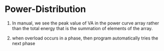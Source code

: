 Power-Distribution
==================

1. In manual, we see the peak value of VA in the power curve array rather than the total energy that is the summation of elements of the array.

2. when overload occurs in a phase, then program automatically tries the next phase
